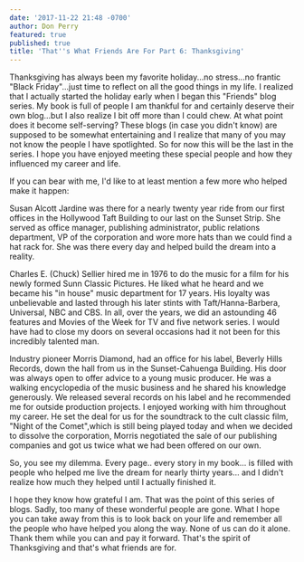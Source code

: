 ```yaml
---
date: '2017-11-22 21:48 -0700'
author: Don Perry
featured: true
published: true
title: 'That''s What Friends Are For Part 6: Thanksgiving'
---
```

Thanksgiving has always been my favorite holiday...no stress...no frantic "Black Friday"...just time to reflect on all the good things in my life.  I realized that I actually started the holiday early when I began this "Friends" blog series.  My book is full of people I am thankful for and certainly deserve their own blog...but I also realize I bit off more than I could chew.  At what point does it become self-serving?  These blogs (in case you didn't know) are supposed to be somewhat entertaining and I realize that many of you may not know the people I have spotlighted.  So for now this will be the last in the series.  I hope you have enjoyed meeting these special people and how they influenced my career and life.

If you can bear with me, I'd like to at least mention a few more who helped make it happen:

Susan Alcott Jardine was there for a nearly twenty year ride from our first offices in the Hollywood Taft Building to our last on the Sunset Strip.  She served as office manager, publishing administrator, public relations department, VP of the corporation and wore more hats than we could find a hat rack for.  She was there every day and helped build the dream into a reality.

Charles E. (Chuck) Sellier hired me in 1976 to do the music for a film for his newly formed Sunn Classic Pictures.  He liked what he heard and we became his "in house" music department for 17 years.  His loyalty was unbelievable and lasted through his later stints with Taft/Hanna-Barbera, Universal, NBC and CBS.  In all, over the years, we did an astounding 46 features and Movies of the Week for TV and five network series.  I would have had to close my doors on several occasions had it not been for this incredibly talented man. 

Industry pioneer Morris Diamond, had an office for his label, Beverly Hills Records, down the hall from us in the Sunset-Cahuenga Building.  His door was always open to offer advice to a young music producer.   He was a walking encyclopedia of the music business and he shared his knowledge generously. We released several records on his label and he recommended me for outside production projects.   I enjoyed working with him throughout my career.  He set the deal for us for the soundtrack to the cult classic film, "Night of the Comet",which is still being played today and when we decided to dissolve the corporation, Morris negotiated the sale of our publishing companies and got us twice what we had been offered on our own.

So, you see my dilemma.  Every page.. every story in my book... is filled with people who helped me live the dream for nearly thirty years... and I didn't realize how much they helped until I actually finished it.

I hope they know how grateful I am.  That was the point of this series of blogs.  Sadly, too many of these wonderful people are gone.  What I hope you can take away from this is to look back on your life and remember all the people who have helped you along the way.  None of us can do it alone.  Thank them while you can and pay it forward.  That's the spirit of Thanksgiving and that's what friends are for.


